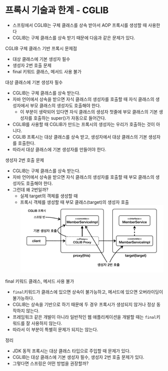 # 프록시 기술과 한계 - CGLIB

- 스프링에서 CGLIB는 구체 클래스를 상속 받아서 AOP 프록시를 생성할 때 사용한다
- CGLIB는 구체 클래스를 상속 받기 때문에 다음과 같은 문제가 있다.

CGLIB 구체 클래스 기반 프록시 문제점
- 대상 클래스에 기본 생성자 필수
- 생성자 2번 호출 문제
- final 키워드 클래스, 메서드 사용 불가

대상 클래스에 기본 생성자 필수
- CGLIB는 구체 클래스를 상속 받는다.
- 자바 언어에서 상속을 받으면 자식 클래스의 생성자를 호출할 때 자식 클래스의 생성자에서 부모 클래스의 생성자도 호출해야 한다.
  - 이 부분이 생략되어 있다면 자식 클래스의 생성자 첫줄에 부모 클래스의 기본 생성자를 호출하는 super()가 자동으로 들어간다.
- CGLIB를 사용할 때 CGLIB가 만드는 프록시의 생성자는 우리가 호출하는 것이 아니다.
- CGLIB 프록시는 대상 클래스를 상속 받고, 생성자에서 대상 클래스의 기본 생성자를 호출한다. 
- 따라서 대상 클래스에 기본 생성자를 만들어야 한다. 

생성자 2번 호출 문제
- CGLIB는 구체 클래스를 상속 받는다.
- 자바 언어에서 상속을 받으면 자식 클래스의 생성자를 호출할 때 부모 클래스의 생성자도 호출해야 한다. 
- 그런데 왜 2번일까?
  - 실제 target의 객체를 생성할 때
  - 프록시 객체를 생성할 때 부모 클래스(target)의 생성자 호출
![11.png](Image%2F11.png)


final 키워드 클래스, 메서드 사용 불가
- ``final``키워드가 클래스에 있으면 상속이 불가능하고, 메서드에 있으면 오버라이딩이 불가능하다.
- CGLIB는 상속을 기반으로 하기 때문에 두 경우 프록시가 생성되지 않거나 정상 동작하지 않는다.
- 프레임워크 같은 개발이 아니라 일반적인 웹 애플리케이션을 개발할 때는 ``final``키워드를 잘 사용하지 않는다. 
- 따라서 이 부분이 특별히 문제가 되지는 않는다.

정리
- JDK 동적 프록시는 대상 클래스 타입으로 주입할 때 문제가 있다.
- CGLIB는 대상 클래스에 기본 생성자 필수, 생성자 2번 호출 문제가 있다.
- 그렇다면 스프링은 어떤 방법을 권장할까?

